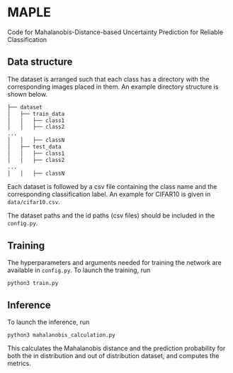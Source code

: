 # MAPLE

Code for Mahalanobis-Distance-based Uncertainty Prediction for Reliable Classification
  

## Data structure

The dataset is arranged such that each class has a directory with the corresponding images placed in them. An example directory structure is shown below.

```bash
├── dataset
│   ├── train_data
│   │   ├── class1
│   │   ├── class2
...
│   │   ├── classN
│   ├── test_data
│   │   ├── class1
│   │   ├── class2
...
│   │   ├── classN

```
Each dataset is followed by a csv file containing the class name and the corresponding classification label. An example for CIFAR10 is given in `data/cifar10.csv`.

The dataset paths and the id paths (csv files) should be included in the `config.py`. 


## Training

The hyperparameters and arguments needed for training the network are available in `config.py`.
To launch the training, run 
```
python3 train.py
```

## Inference
To launch the inference, run
```
python3 mahalanobis_calculation.py
```
This calculates the Mahalanobis distance and the prediction probability for both the in distribution and out of distribution dataset, and computes the metrics.


